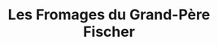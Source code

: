 ---
title: "Les Fromages du Grand-Père Fischer"
url: /beblenheim/les-fromages-du-grand-pere-fischer/
shop: Käse
---